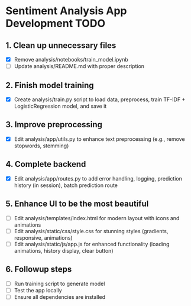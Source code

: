 # Sentiment Analysis App Development TODO

## 1. Clean up unnecessary files
- [x] Remove analysis/notebooks/train_model.ipynb
- [ ] Update analysis/README.md with proper description

## 2. Finish model training
- [x] Create analysis/train.py script to load data, preprocess, train TF-IDF + LogisticRegression model, and save it

## 3. Improve preprocessing
- [x] Edit analysis/app/utils.py to enhance text preprocessing (e.g., remove stopwords, stemming)

## 4. Complete backend
- [x] Edit analysis/app/routes.py to add error handling, logging, prediction history (in session), batch prediction route

## 5. Enhance UI to be the most beautiful
- [ ] Edit analysis/templates/index.html for modern layout with icons and animations
- [ ] Edit analysis/static/css/style.css for stunning styles (gradients, responsive, animations)
- [ ] Edit analysis/static/js/app.js for enhanced functionality (loading animations, history display, clear button)

## 6. Followup steps
- [ ] Run training script to generate model
- [ ] Test the app locally
- [ ] Ensure all dependencies are installed
